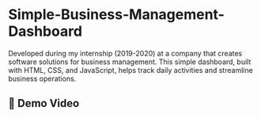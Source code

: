 # Simple-Business-Management-Dashboard
Developed during my internship (2019-2020) at a company that creates software solutions for business management. This simple dashboard, built with HTML, CSS, and JavaScript, helps track daily activities and streamline business operations.

## 🎥 Demo Video
